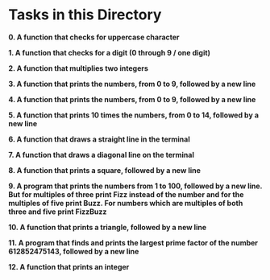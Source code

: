 # Tasks in this Directory

**0. A function that checks for uppercase character**

**1. A function that checks for a digit (0 through 9 / one digit)**

**2. A function that multiplies two integers**

**3. A function that prints the numbers, from 0 to 9, followed by a new line**

**4. A function that prints the numbers, from 0 to 9, followed by a new line**

**5. A function that prints 10 times the numbers, from 0 to 14, followed by a new line**

**6. A function that draws a straight line in the terminal**

**7. A function that draws a diagonal line on the terminal**

**8. A function that prints a square, followed by a new line**

**9. A program that prints the numbers from 1 to 100, followed by a new line. But for multiples of three print Fizz instead of the number and for the multiples of five print Buzz. For numbers which are multiples of both three and five print FizzBuzz**

**10. A function that prints a triangle, followed by a new line**

**11. A program that finds and prints the largest prime factor of the number 612852475143, followed by a new line**

**12. A function that prints an integer**
